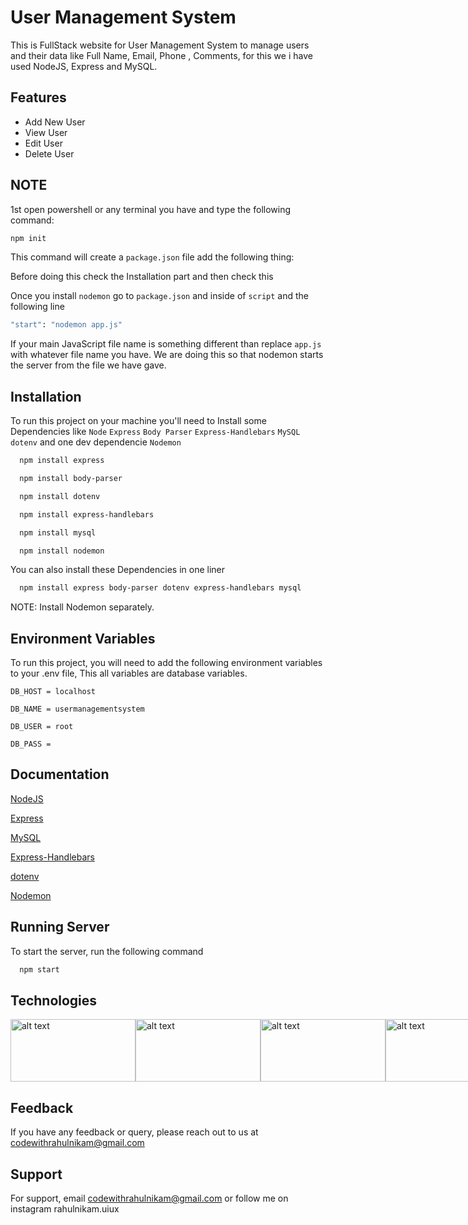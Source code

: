 
# User Management System

This is FullStack website for User Management System to 
manage users and their data like Full Name, Email, Phone
, Comments, for this we i have used NodeJS, Express and MySQL.


## Features

- Add New User
- View User
- Edit User
- Delete User

  
## NOTE

1st open powershell or any terminal you have and type the following command: 

```bash
npm init
```
This command will create a `package.json` file add the following thing: 

Before doing this check the Installation part and then check this


Once you install `nodemon` go to `package.json` and inside of `script` and the following line
```bash
"start": "nodemon app.js"
```


If your main JavaScript file name is something different than replace `app.js` with whatever file name you have.
We are doing this so that nodemon starts the server from the file we have gave.
## Installation

To run this project on your machine you'll need 
to Install some Dependencies like `Node` `Express`
 `Body Parser` `Express-Handlebars` `MySQL`
 `dotenv` and one dev dependencie `Nodemon`

```bash
  npm install express
```
```bash
  npm install body-parser
```
```bash
  npm install dotenv
```
```bash
  npm install express-handlebars
```
```bash
  npm install mysql
```
```bash
  npm install nodemon
```

You can also install these Dependencies in one liner

```bash
  npm install express body-parser dotenv express-handlebars mysql
```

NOTE: Install Nodemon separately.

  
## Environment Variables

To run this project, you will need to add the following environment variables to your .env file, This all variables are database variables.

`DB_HOST = localhost`

`DB_NAME = usermanagementsystem`

`DB_USER = root`

`DB_PASS = `

  
## Documentation

[NodeJS](https://nodejs.org/en/docs/)

[Express](https://expressjs.com/en/starter/installing.html)

[MySQL](https://dev.mysql.com/doc/)

[Express-Handlebars](https://www.npmjs.com/package/express-handlebars)

[dotenv](https://www.npmjs.com/package/dotenv)

[Nodemon](https://www.npmjs.com/package/nodemon)


  
## Running Server

To start the server, run the following command

```bash
  npm start
```

  
## Technologies
<div style="display:flex; align-items: center">
<img src="https://nodejs.org/static/images/logo.svg" alt="alt text" width="200" height="100">
<img src="https://expressjs.com/images/express-facebook-share.png" alt="alt text" width="200" height="100">
<img src="https://www.freepnglogos.com/uploads/logo-mysql-png/logo-mysql-mysql-and-moodle-elearningworld-5.png" alt="alt text" width="200" height="100">
<img src="https://obscureproblemsandgotchas.com/wp-content/uploads/2018/06/bootstrap-stack-e1530246058846.png" alt="alt text" width="200" height="100">
</div>

## Feedback

If you have any feedback or query, please reach out to us at codewithrahulnikam@gmail.com

  
## Support

For support, email codewithrahulnikam@gmail.com or follow me on instagram rahulnikam.uiux

  

